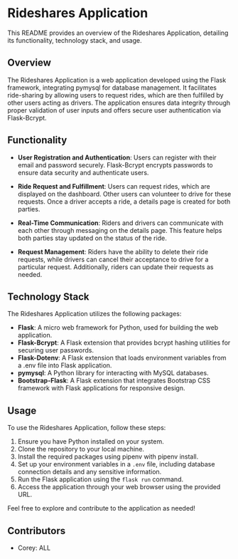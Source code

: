 # Rideshares Application

This README provides an overview of the Rideshares Application, detailing its functionality, technology stack, and usage.

## Overview

The Rideshares Application is a web application developed using the Flask framework, integrating pymysql for database management. It facilitates ride-sharing by allowing users to request rides, which are then fulfilled by other users acting as drivers. The application ensures data integrity through proper validation of user inputs and offers secure user authentication via Flask-Bcrypt.

## Functionality

- **User Registration and Authentication**: Users can register with their email and password securely. Flask-Bcrypt encrypts passwords to ensure data security and authenticate users.

- **Ride Request and Fulfillment**: Users can request rides, which are displayed on the dashboard. Other users can volunteer to drive for these requests. Once a driver accepts a ride, a details page is created for both parties.

- **Real-Time Communication**: Riders and drivers can communicate with each other through messaging on the details page. This feature helps both parties stay updated on the status of the ride.

- **Request Management**: Riders have the ability to delete their ride requests, while drivers can cancel their acceptance to drive for a particular request. Additionally, riders can update their requests as needed.

## Technology Stack

The Rideshares Application utilizes the following packages:

- **Flask**: A micro web framework for Python, used for building the web application.
- **Flask-Bcrypt**: A Flask extension that provides bcrypt hashing utilities for securing user passwords.
- **Flask-Dotenv**: A Flask extension that loads environment variables from a .env file into Flask application.
- **pymysql**: A Python library for interacting with MySQL databases.
- **Bootstrap-Flask**: A Flask extension that integrates Bootstrap CSS framework with Flask applications for responsive design.

## Usage

To use the Rideshares Application, follow these steps:

1. Ensure you have Python installed on your system.
2. Clone the repository to your local machine.
3. Install the required packages using pipenv with pipenv install.
4. Set up your environment variables in a `.env` file, including database connection details and any sensitive information.
5. Run the Flask application using the `flask run` command.
6. Access the application through your web browser using the provided URL.

Feel free to explore and contribute to the application as needed!

## Contributors

- Corey: ALL

